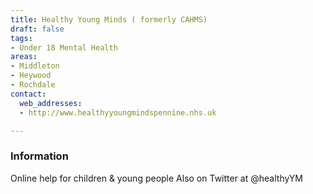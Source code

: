 ```yaml
---
title: Healthy Young Minds ( formerly CAHMS)
draft: false
tags:
- Under 18 Mental Health
areas:
- Middleton
- Heywood
- Rochdale
contact:
  web_addresses:
  - http://www.healthyyoungmindspennine.nhs.uk

---
```


### Information
Online help for children & young people
Also on Twitter at @healthyYM

